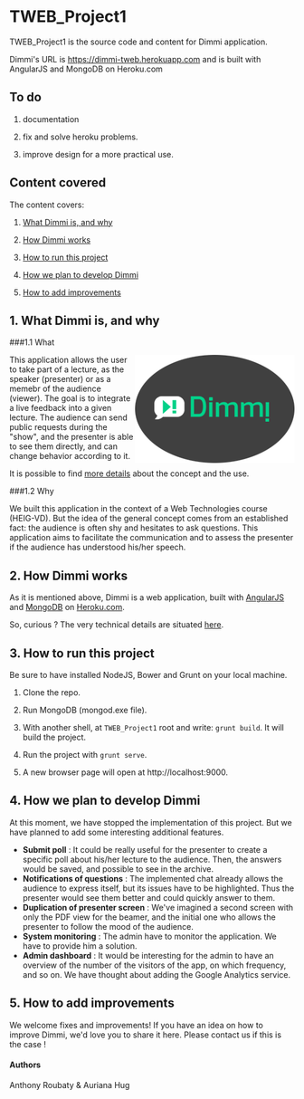 TWEB_Project1
=============
TWEB_Project1 is the source code and content for Dimmi application.

Dimmi's URL is https://dimmi-tweb.herokuapp.com and is built with AngularJS and MongoDB on Heroku.com

## To do

1. documentation

2. fix and solve heroku problems.

3. improve design for a more practical use.


## Content covered

The content covers:

1. [What Dimmi is, and why](#What)

2. [How Dimmi works](#Work)

3. [How to run this project](#Run)

4. [How we plan to develop Dimmi](#Develop)

5. [How to add improvements](#Improve)

## <a name="What"></a>1. What Dimmi is, and why

###1.1 What

<img src="https://github.com/Auriana/TWEB_Project1/blob/master/doc-img/logo_Dimmi_round.png"
 alt="Dimmi logo" title="Dimmi" align="right" />

This application allows the user to take part of a lecture, as the speaker (presenter) or as a memebr of the audience (viewer).
The goal is to integrate a live feedback into a given lecture. The audience can send public requests during
the "show", and the presenter is able to see them directly, and can change behavior according to it.

It is possible to find [more details](https://github.com/Auriana/TWEB_Project1/blob/master/DIMMI.md) about the concept and the use.

###1.2 Why

We built this application in the context of a Web Technologies course (HEIG-VD). But the idea of the general concept comes 
from an established fact: the audience is often shy and hesitates to ask questions. This application aims to facilitate the communication 
and to assess the presenter if the audience has understood his/her speech.

## <a name="Work"></a>2. How Dimmi works

As it is mentioned above, Dimmi is a web application, built with [AngularJS](https://angularjs.org) and [MongoDB](http://www.mongodb.org) on [Heroku.com](https://www.heroku.com).

So, curious ? The very technical details are situated [here](https://github.com/Auriana/TWEB_Project1/blob/master/STRUCTURE.md).

## <a name="Run"></a>3. How to run this project

Be sure to have installed NodeJS, Bower and Grunt on your local machine.

1. Clone the repo.

2. Run MongoDB (mongod.exe file).

3. With another shell, at `TWEB_Project1` root and write: `grunt build`. It will build the project.

4. Run the project with `grunt serve`.

5. A new browser page will open at http://localhost:9000.

## <a name="Develop"></a>4. How we plan to develop Dimmi

At this moment, we have stopped the implementation of this project. But we have planned to add some interesting additional features. 

* **Submit poll** : It could be really useful for the presenter to create a specific poll about his/her lecture to the audience. Then, the answers would be saved, and possible to see in the archive.
* **Notifications of questions** : The implemented chat already allows the audience to express itself, but its issues have to be highlighted. Thus the presenter would see them better and could quickly answer to them.
* **Duplication of presenter screen** : We've imagined a second screen with only the PDF view for the beamer, and the initial one who allows the presenter to follow the mood of the audience.
* **System monitoring** : The admin have to monitor the application. We have to provide him a solution.
* **Admin dashboard** : It would be interesting for the admin to have an overview of the number of the visitors of the app, on which frequency, and so on. We have thought about adding the Google Analytics service.

## <a name="Improve"></a>5. How to add improvements

We welcome fixes and improvements! If you have an idea on how to improve Dimmi, we'd love you to share it here.
Please contact us if this is the case !


#### Authors

Anthony Roubaty & Auriana Hug

